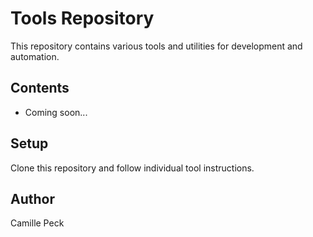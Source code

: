 # Tools Repository

This repository contains various tools and utilities for development and automation.

## Contents
- Coming soon...

## Setup
Clone this repository and follow individual tool instructions.

## Author
Camille Peck
